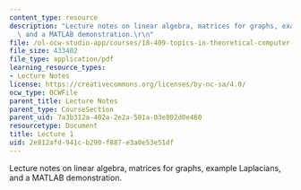 ```yaml
---
content_type: resource
description: "Lecture notes on linear algebra, matrices for graphs, example Laplacians,\
  \ and a MATLAB demonstration.\r\n"
file: /ol-ocw-studio-app/courses/18-409-topics-in-theoretical-computer-science-an-algorithmists-toolkit-fall-2009/2e812afd941cb290f887e3a0e53e51df_MIT18_409F09_scribe1.pdf
file_size: 433402
file_type: application/pdf
learning_resource_types:
- Lecture Notes
license: https://creativecommons.org/licenses/by-nc-sa/4.0/
ocw_type: OCWFile
parent_title: Lecture Notes
parent_type: CourseSection
parent_uid: 7a3b312a-402a-2e2a-501a-03e802d0e460
resourcetype: Document
title: Lecture 1
uid: 2e812afd-941c-b290-f887-e3a0e53e51df
---
```

Lecture notes on linear algebra, matrices for graphs, example Laplacians, and a MATLAB demonstration.
